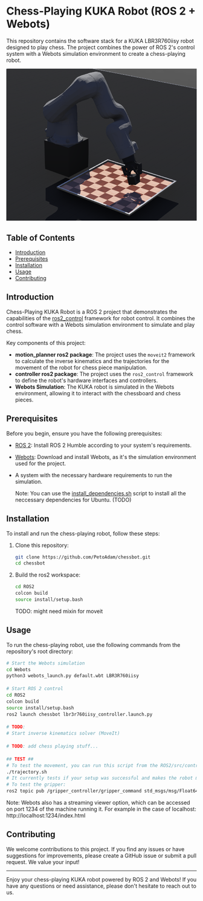 # Chess-Playing KUKA Robot (ROS 2 + Webots)

This repository contains the software stack for a KUKA LBR3R760iisy robot designed to play chess. The project combines the power of ROS 2's control system with a Webots simulation environment to create a chess-playing robot.

![Chess-Playing Robot](docs/resources/chess_robot.png)

## Table of Contents
- [Introduction](#introduction)
- [Prerequisites](#prerequisites)
- [Installation](#installation)
- [Usage](#usage)
- [Contributing](#contributing)

## Introduction

Chess-Playing KUKA Robot is a ROS 2 project that demonstrates the capabilities of the [ros2_control](https://index.ros.org/p/ros2_control/) framework for robot control. It combines the control software with a Webots simulation environment to simulate and play chess.

Key components of this project:
- **motion_planner ros2 package**: The project uses the `moveit2` framework to calculate the inverse kinematics and the trajectories for the movement of the robot for chess piece manipulation.
- **controller ros2 package**: The project uses the `ros2_control` framework to define the robot's hardware interfaces and controllers.
- **Webots Simulation**: The KUKA robot is simulated in the Webots environment, allowing it to interact with the chessboard and chess pieces.

## Prerequisites

Before you begin, ensure you have the following prerequisites:

- [ROS 2](https://index.ros.org/doc/ros2/Installation/): Install ROS 2 Humble according to your system's requirements.
- [Webots](https://cyberbotics.com/): Download and install Webots, as it's the simulation environment used for the project.
- A system with the necessary hardware requirements to run the simulation.

    Note: You can use the [install_dependencies.sh](install_dependencies.sh) script to install all the neccessary dependencies for Ubuntu. (TODO)

## Installation

To install and run the chess-playing robot, follow these steps:

1. Clone this repository:
   ```bash
   git clone https://github.com/PetoAdam/chessbot.git
   cd chessbot
   ```
2. Build the ros2 workspace:
    ```bash
    cd ROS2
    colcon build
    source install/setup.bash
    ```
    TODO: might need mixin for moveit

## Usage

To run the chess-playing robot, use the following commands from the repository's root directory:
```bash
# Start the Webots simulation
cd Webots
python3 webots_launch.py default.wbt LBR3R760iisy

# Start ROS 2 control
cd ROS2
colcon build
source install/setup.bash
ros2 launch chessbot lbr3r760iisy_controller.launch.py

# TODO:
# Start inverse kinematics solver (MoveIt)

# TODO: add chess playing stuff...

## TEST ##
# To test the movement, you can run this script from the ROS2/src/controller directory:
./trajectory.sh
# It currently tests if your setup was successful and makes the robot move slightly right and left
# To test the gripper:
ros2 topic pub /gripper_controller/gripper_command std_msgs/msg/Float64 "{data: 0.5}"
```

Note: Webots also has a streaming viewer option, which can be accessed on port 1234 of the machine running it. For example in the case of localhost: http://localhost:1234/index.html

## Contributing

We welcome contributions to this project. If you find any issues or have suggestions for improvements, please create a GitHub issue or submit a pull request. We value your input!

---

Enjoy your chess-playing KUKA robot powered by ROS 2 and Webots! If you have any questions or need assistance, please don't hesitate to reach out to us.